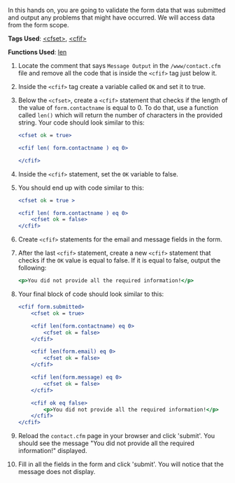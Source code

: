 In this hands on, you are going to validate the form data that was submitted and output any problems that might have occurred. We will access data from the form scope.

**Tags Used**: [\<cfset>](https://helpx.adobe.com/coldfusion/cfml-reference/coldfusion-tags/tags-r-s/cfset.html), [\<cfif>](https://helpx.adobe.com/coldfusion/cfml-reference/coldfusion-tags/tags-i/cfif.html)

**Functions Used**: [len](https://helpx.adobe.com/coldfusion/cfml-reference/coldfusion-functions/functions-l/len.html)

1. Locate the comment that says `Message Output` in the `/www/contact.cfm` file and remove all the code that is inside the `<cfif>` tag just below it.
1. Inside the `<cfif>` tag create a variable called `OK` and set it to true.
1. Below the `<cfset>`, create a `<cfif>` statement that checks if the length of the value of `form.contactname` is equal to 0. To do that, use a function called `len()` which will return the number of characters in the provided string. Your code should look similar to this:

    ```cfml
    <cfset ok = true>

    <cfif len( form.contactname ) eq 0>

    </cfif>
    ```

1. Inside the `<cfif>` statement, set the `OK` variable to false.
1. You should end up with code similar to this:

    ```cfml
    <cfset ok = true >

    <cfif len( form.contactname ) eq 0>
        <cfset ok = false>
    </cfif>
    ```

1. Create `<cfif>` statements for the email and message fields in the form.
1. After the last `<cfif>` statement, create a new `<cfif>` statement that checks if the `OK` value is equal to false. If it is equal to false, output the following:

    ```cfml
    <p>You did not provide all the required information!</p>
    ```

1. Your final block of code should look similar to this:

    ```cfml
    <cfif form.submitted>
        <cfset ok = true>

        <cfif len(form.contactname) eq 0>
            <cfset ok = false>
        </cfif>

        <cfif len(form.email) eq 0>
            <cfset ok = false>
        </cfif>

        <cfif len(form.message) eq 0>
            <cfset ok = false>
        </cfif>

        <cfif ok eq false>
            <p>You did not provide all the required information!</p>
        </cfif>
    </cfif>
    ```

1. Reload the `contact.cfm` page in your browser and click 'submit'. You should see the message "You did not provide all the required information!" displayed.
1. Fill in all the fields in the form and click 'submit'. You will notice that the message does not display.
